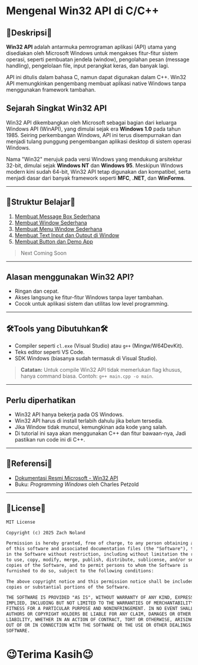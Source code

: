 # Mengenal Win32 API di C/C++

## 📌Deskripsi📌

**Win32 API** adalah antarmuka pemrograman aplikasi (API) utama yang disediakan oleh Microsoft Windows untuk mengakses fitur-fitur sistem operasi, seperti pembuatan jendela (window), pengolahan pesan (message handling), pengelolaan file, input perangkat keras, dan banyak lagi.

API ini ditulis dalam bahasa C, namun dapat digunakan dalam C++. Win32 API memungkinkan pengembang membuat aplikasi native Windows tanpa menggunakan framework tambahan.

## Sejarah Singkat Win32 API

Win32 API dikembangkan oleh Microsoft sebagai bagian dari keluarga Windows API (WinAPI), yang dimulai sejak era **Windows 1.0** pada tahun 1985. Seiring perkembangan Windows, API ini terus disempurnakan dan menjadi tulang punggung pengembangan aplikasi desktop di sistem operasi Windows.

Nama "Win32" merujuk pada versi Windows yang mendukung arsitektur 32-bit, dimulai sejak **Windows NT** dan **Windows 95**. Meskipun Windows modern kini sudah 64-bit, Win32 API tetap digunakan dan kompatibel, serta menjadi dasar dari banyak framework seperti **MFC**, **.NET**, dan **WinForms**.

---

## 💾Struktur Belajar💾

1. [Membuat Message Box Sederhana](https://github.com/MuzakyGood/Belajar_Win32API/tree/main/1.MessageBox)
2. [Membuat Window Sederhana](https://github.com/MuzakyGood/Belajar_Win32API/tree/main/2.CreateWindow)
3. [Membuat Menu Window Sederhana](https://github.com/MuzakyGood/Belajar_Win32API/tree/main/3.CreateMenu)
4. [Membuat Text Input dan Output di Window](https://github.com/MuzakyGood/Belajar_Win32API/tree/main/4.Static_Edit_Control)
5. [Membuat Button dan Demo App](https://github.com/MuzakyGood/Belajar_Win32API/tree/main/5.Button_and_Demo_Control)
> Next Coming Soon

---

## Alasan menggunakan Win32 API?

- Ringan dan cepat.
- Akses langsung ke fitur-fitur Windows tanpa layer tambahan.
- Cocok untuk aplikasi sistem dan utilitas low level programming.

---

## 🛠️Tools yang Dibutuhkan🛠️

- Compiler seperti `cl.exe` (Visual Studio) atau `g++` (Mingw/W64DevKit).
- Teks editor seperti VS Code.
- SDK Windows (biasanya sudah termasuk di Visual Studio).

> **Catatan:** Untuk compile Win32 API tidak memerlukan flag khusus, hanya command biasa. Contoh: ``g++ main.cpp -o main``.

---

## Perlu diperhatikan

- Win32 API hanya bekerja pada OS Windows.
- Win32 API harus di install terlabih dahulu jika belum tersedia.
- Jika Window tidak muncul, kemungkinan ada kode yang salah.
- Di tutorial ini saya akan menggunakan C++ dan fitur bawaan-nya, Jadi pastikan run code ini di C++.

---

## 📘Referensi📘

- [Dokumentasi Resmi Microsoft - Win32 API](https://learn.microsoft.com/en-us/windows/win32/api/)
- Buku: *Programming Windows* oleh Charles Petzold

---

## 📎License📎

```txt
MIT License

Copyright (c) 2025 Zach Noland

Permission is hereby granted, free of charge, to any person obtaining a copy
of this software and associated documentation files (the "Software"), to deal
in the Software without restriction, including without limitation the rights
to use, copy, modify, merge, publish, distribute, sublicense, and/or sell
copies of the Software, and to permit persons to whom the Software is
furnished to do so, subject to the following conditions:

The above copyright notice and this permission notice shall be included in all
copies or substantial portions of the Software.

THE SOFTWARE IS PROVIDED "AS IS", WITHOUT WARRANTY OF ANY KIND, EXPRESS OR
IMPLIED, INCLUDING BUT NOT LIMITED TO THE WARRANTIES OF MERCHANTABILITY,
FITNESS FOR A PARTICULAR PURPOSE AND NONINFRINGEMENT. IN NO EVENT SHALL THE
AUTHORS OR COPYRIGHT HOLDERS BE LIABLE FOR ANY CLAIM, DAMAGES OR OTHER
LIABILITY, WHETHER IN AN ACTION OF CONTRACT, TORT OR OTHERWISE, ARISING FROM,
OUT OF OR IN CONNECTION WITH THE SOFTWARE OR THE USE OR OTHER DEALINGS IN THE
SOFTWARE.
```

# 😉Terima Kasih😉
